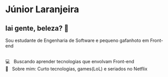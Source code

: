# Júnior Laranjeira

## Iai gente, beleza? 👋

Sou estudante de Engenharia de Software e pequeno gafanhoto em Front-end 

 
 <br/> :computer: &nbsp; Buscando aprender tecnologias que envolvam Front-end 
 <br/> 💬  &nbsp; Sobre mim: Curto tecnologias, games(LoL) e seriados no Netflix
